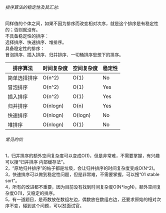###### 排序算法的稳定性及其汇总:
同样值的个体之间，如果不因为排序而改变相对次序，就是这个排序是有稳定性的；否则就没有。  
不具备稳定性的排序：  
选择排序、快速排序、堆排序。  
具备稳定性的排序：  
冒泡排序、插入排序、归并排序、一切桶排序思想下的排序。  

|排序算法|时间复杂度|空间复杂度|稳定性|
|----|----|----|----|
|简单选择排序|O(n^2)|O(1)|No|
|冒泡排序|O(n^2)|O(1)|Yes|
|插入排序|O(n^2)|O(1)|Yes|
|归并排序|O(nlogn)|O(n)|Yes|
|快速排序|O(nlogn)|O(logn)|No|
|堆排序|O(nlogn)|O(1)| No|

###### 常见的坑
1，归并排序的额外空间复杂度可以变成O(1)，但是非常难，不需要掌握，有兴趣可以搜“归并排序 内部缓存法”。  
2，“原地归并排序”的帖子都是垃圾，会让归并排序的时间复杂度变成O(N^2)。  
3，快速排序可以做到稳定性问题，但是非常难，不需要掌握，可以搜“01 stable sort”。  
4，所有的改进都不重要，因为目前没有找到时间复杂度O(N*logN)，额外空间复杂度O(1)，又稳定的排序。  
5，有一道题目，是奇数放在数组左边，偶数放在数组右边，还要求原始的相对次序不变，碰到这个问题，可以怼面试官。  

